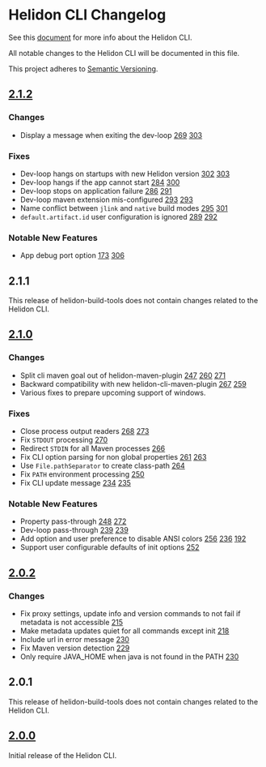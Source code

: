 # Helidon CLI Changelog

See this [document](https://github.com/oracle/helidon/blob/master/HELIDON-CLI.md)
 for more info about the Helidon CLI.

All notable changes to the Helidon CLI will be documented in this file.

This project adheres to [Semantic Versioning](https://semver.org/spec/v2.0.0.html).

## [2.1.2]

### Changes

- Display a message when exiting the dev-loop [269](https://github.com/oracle/helidon-build-tools/issues/269) [303](https://github.com/oracle/helidon-build-tools/pull/303)

### Fixes

- Dev-loop hangs on startups with new Helidon version [302](https://github.com/oracle/helidon-build-tools/issues/302) [303](https://github.com/oracle/helidon-build-tools/pull/303)
- Dev-loop hangs if the app cannot start [284](https://github.com/oracle/helidon-build-tools/issues/284) [300](https://github.com/oracle/helidon-build-tools/issues/300)
- Dev-loop stops on application failure [286](https://github.com/oracle/helidon-build-tools/issues/286) [291](https://github.com/oracle/helidon-build-tools/pull/291)
- Dev-loop maven extension mis-configured [293](https://github.com/oracle/helidon-build-tools/issues/293) [293](https://github.com/oracle/helidon-build-tools/pull/294)
- Name conflict between `jlink` and `native` build modes [295](https://github.com/oracle/helidon-build-tools/issues/295) [301](https://github.com/oracle/helidon-build-tools/pull/301)
- `default.artifact.id` user configuration is ignored [289](https://github.com/oracle/helidon-build-tools/issues/289) [292](https://github.com/oracle/helidon-build-tools/pull/292)

### Notable New Features

- App debug port option [173](https://github.com/oracle/helidon-build-tools/issues/173) [306](https://github.com/oracle/helidon-build-tools/pull/306)

## 2.1.1

This release of helidon-build-tools does not contain changes related to the Helidon CLI.

## [2.1.0]

### Changes

- Split cli maven goal out of helidon-maven-plugin [247](https://github.com/oracle/helidon-build-tools/issues/247) [260](https://github.com/oracle/helidon-build-tools/pull/260) [271](https://github.com/oracle/helidon-build-tools/pull/271)
- Backward compatibility with new helidon-cli-maven-plugin [267](https://github.com/oracle/helidon-build-tools/pull/267) [259](https://github.com/oracle/helidon-build-tools/issues/259)
- Various fixes to prepare upcoming support of windows.

### Fixes

- Close process output readers [268](https://github.com/oracle/helidon-build-tools/pull/268) [273](https://github.com/oracle/helidon-build-tools/pull/273)
- Fix `STDOUT` processing [270](https://github.com/oracle/helidon-build-tools/pull/270)
- Redirect `STDIN` for all Maven processes [266](https://github.com/oracle/helidon-build-tools/pull/266)
- Fix CLI option parsing for non global properties [261](https://github.com/oracle/helidon-build-tools/issues/261) [263](https://github.com/oracle/helidon-build-tools/pull/263)
- Use `File.pathSeparator` to create class-path [264](https://github.com/oracle/helidon-build-tools/pull/264)
- Fix `PATH` environment processing [250](https://github.com/oracle/helidon-build-tools/issues/250)
- Fix CLI update message [234](https://github.com/oracle/helidon-build-tools/issues/234) [235](https://github.com/oracle/helidon-build-tools/pull/235)

### Notable New Features

- Property pass-through [248](https://github.com/oracle/helidon-build-tools/issues/248) [272](https://github.com/oracle/helidon-build-tools/pull/272)
- Dev-loop pass-through [239](https://github.com/oracle/helidon-build-tools/issues/239) [239](https://github.com/oracle/helidon-build-tools/issues/239)
- Add option and user preference to disable ANSI colors [256](https://github.com/oracle/helidon-build-tools/issues/256) [236](https://github.com/oracle/helidon-build-tools/pull/236) [192](https://github.com/oracle/helidon-build-tools/issues/192)
- Support user configurable defaults of init options [252](https://github.com/oracle/helidon-build-tools/pull/252)

## [2.0.2]

### Changes

- Fix proxy settings, update info and version commands to not fail if metadata is not accessible [215](https://github.com/oracle/helidon-build-tools/pull/215)
- Make metadata updates quiet for all commands except init [218](https://github.com/oracle/helidon-build-tools/pull/218)
- Include url in error message [230](https://github.com/oracle/helidon-build-tools/pull/230)
- Fix Maven version detection [229](https://github.com/oracle/helidon-build-tools/pull/229)
- Only require JAVA_HOME when java is not found in the PATH [230](https://github.com/oracle/helidon-build-tools/pull/230)

## 2.0.1

This release of helidon-build-tools does not contain changes related to the Helidon CLI.


## [2.0.0]

Initial release of the Helidon CLI.

[2.1.2]: https://github.com/oracle/helidon-build-tools/compare/2.1.1...2.1.2
[2.1.0]: https://github.com/oracle/helidon-build-tools/compare/2.0.2...2.1.0
[2.0.2]: https://github.com/oracle/helidon-build-tools/compare/2.0.1...2.0.2
[2.0.0]: https://github.com/oracle/helidon-build-tools/tree/2.0.0/helidon-cli

